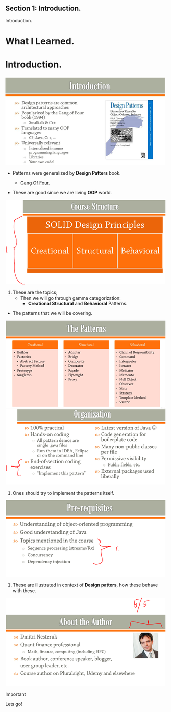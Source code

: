 ## Section 1: Introduction.

Introduction.

# What I Learned.

# Introduction.

<img src="introduction.JPG" alt="alt text" width="500"/>

- Patterns were generalized by **Design Patters** book.
    - [Gang Of Four](https://en.wikipedia.org/wiki/Design_Patterns).

- These are good since we are living **OOP** world.
 
 <div align="center">
    <img src="courseStructre.PNG" alt="alt text" width="500"/>
 </div>
 

1. These are the topics;   
    - Then we will go through gamma categorization:
        - **Creational** **Structural** and **Behavioral** Patterns.

- The patterns that we will be covering.

<div align="center">
    <img src="ThePatterns.PNG" alt="alt text" width="500"/>
</div>
 
<div align="center">
    <img src="organization.PNG" alt="alt text" width="500"/>
</div>
 


1. Ones should try to implement the patterns itself.

<div align="center">
    <img src="preRequisitves.PNG" alt="alt text" width="500"/>
</div>
 


1. These are illustrated in context of **Design patters**, how these behave with these.

<div align="center">
    <img src="makerOfCourse.PNG" alt="alt text" width="500"/>
</div>

> [!IMPORTANT]  
> Lets go!




